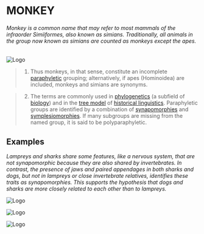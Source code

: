 # MONKEY
###### *Monkey is a common name that may refer to most mammals of the infraorder Simiiformes, also known as simians. Traditionally, all animals in the group now known as simians are counted as monkeys except the apes.* 

![Logo](https://images.unsplash.com/photo-1618661057302-8b01d93bd898?q=80&w=1481&auto=format&fit=crop&ixlib=rb-4.1.0&ixid=M3wxMjA3fDB8MHxwaG90by1wYWdlfHx8fGVufDB8fHx8fA%3D%3D)

>1. Thus monkeys, in that sense, constitute an incomplete [paraphyletic](https://en.wikipedia.org/wiki/Paraphyly) grouping; alternatively, if apes (Hominoidea) are included, monkeys and simians are synonyms.

>2. The terms are commonly used in [phylogenetics](https://en.wikipedia.org/wiki/Phylogenetics) (a subfield of [biology](https://en.wikipedia.org/wiki/Biology)) and in the [tree model](https://en.wikipedia.org/wiki/Tree_model) of [historical linguistics](https://en.wikipedia.org/wiki/Historical_linguistics). Paraphyletic groups are identified by a combination of [synapomorphies](https://en.wikipedia.org/wiki/Apomorphy_and_synapomorphy) and [symplesiomorphies](https://en.wikipedia.org/wiki/Plesiomorphy_and_symplesiomorphy). If many subgroups are missing from the named group, it is said to be polyparaphyletic.


## Examples
*Lampreys and sharks share some features, like a nervous system, that are not synapomorphic because they are also shared by invertebrates. In contrast, the presence of jaws and paired appendages in both sharks and dogs, but not in lampreys or close invertebrate relatives, identifies these traits as synapomorphies. This supports the hypothesis that dogs and sharks are more closely related to each other than to lampreys.*

![Logo](https://images.unsplash.com/photo-1557447928-9a1ca5819ed6?q=80&w=1480&auto=format&fit=crop&ixlib=rb-4.1.0&ixid=M3wxMjA3fDB8MHxwaG90by1wYWdlfHx8fGVufDB8fHx8fA%3D%3D)

![Logo](https://images.unsplash.com/photo-1676635810449-dc223a969fae?q=80&w=1480&auto=format&fit=crop&ixlib=rb-4.1.0&ixid=M3wxMjA3fDB8MHxwaG90by1wYWdlfHx8fGVufDB8fHx8fA%3D%3D)

![Logo](https://images.unsplash.com/photo-1552195543-fabef2118f70?q=80&w=1480&auto=format&fit=crop&ixlib=rb-4.1.0&ixid=M3wxMjA3fDB8MHxwaG90by1wYWdlfHx8fGVufDB8fHx8fA%3D%3D)